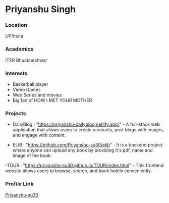 # Priyanshu Singh

### Location

UP/India

### Academics

ITER Bhuabneshwar

### Interests

- Basketball player
- Video Games
- Web Series and movies
- Big fan of HOW I MET YOUR MOTHER

### Projects

- DailyBlog : "https://priyanshu-dailyblog.netlify.app/" - A full-stack web application that allows users to create accounts, post blogs with images, and engage with content.

- ELIB : "https://github.com/Priyanshu-su30/elib" - It is a backend project where anyone can upload any book by providing it's pdf, name and image of the book.

-TOUR : "https://priyanshu-su30.github.io/TOUR/index.html" - This frontend website allows users to browse, search, and book hotels conveniently.

### Profile Link

[Priyanshu-su30](https://github.com/Priyanshu-su30)
